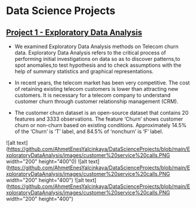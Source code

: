 # Data Science Projects


## [Project 1 - Exploratory Data Analysis](https://github.com/AhmetEnesYalcinkaya/DataScienceProjects/blob/main/ExploratoryDataAnalysis/ExploratoryDataAnalysis.ipynb)

- We examined Exploratory Data Analysis methods on Telecom churn data. Exploratory Data Analysis refers to the critical process of performing initial investigations on data so as to discover patterns,to spot anomalies,to test hypothesis and to check assumptions with the help of summary statistics and graphical representations.

- In recent years, the telecom market has been very competitive. The cost of retaining existing telecom customers is lower than attracting new customers. It is necessary for a telecom company to understand customer churn through customer relationship management (CRM).

- The customer churn dataset is an open-source dataset that contains 20 features and 3333 observations. The feature ‘Churn’ shows customer churn or non-churn based on
existing conditions. Approximately 14.5% of the ‘Churn’ is ‘T’ label, and 84.5% of ‘nonchurn’ is ‘F’ label. 

![alt text](https://github.com/AhmetEnesYalcinkaya/DataScienceProjects/blob/main/ExploratoryDataAnalysis/images/customer%20service%20calls.PNG width="200" height="400"0)
![alt text](https://github.com/AhmetEnesYalcinkaya/DataScienceProjects/blob/main/ExploratoryDataAnalysis/images/customer%20service%20calls.PNG width="200" height="400")
![alt text](https://github.com/AhmetEnesYalcinkaya/DataScienceProjects/blob/main/ExploratoryDataAnalysis/images/customer%20service%20calls.PNG width="200" height="400")

